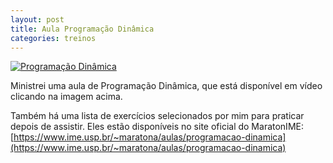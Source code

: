 ```yaml
---
layout: post
title: Aula Programação Dinâmica
categories: treinos
---
```


[![Programação Dinâmica](http://img.youtube.com/vi/Ti780_7y6T4/0.jpg)](https://www.youtube.com/watch?v=Ti780_7y6T4 "Programação Dinâmica")

Ministrei uma aula de Programação Dinâmica, que está disponível em vídeo clicando na imagem acima.

Também há uma lista de exercícios selecionados por mim para praticar depois de assistir. Eles estão disponíveis no site oficial do MaratonIME: [https://www.ime.usp.br/~maratona/aulas/programacao-dinamica](https://www.ime.usp.br/~maratona/aulas/programacao-dinamica)

